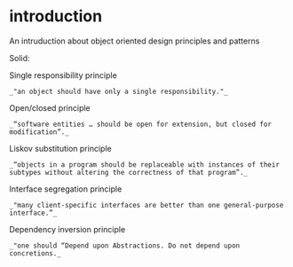 introduction
============

An intruduction about object oriented design principles and patterns

Solid:

Single responsibility principle

  	_"an object should have only a single responsibility."_
	
Open/closed principle

  	_“software entities … should be open for extension, but closed for modification”._

Liskov substitution principle

  	_“objects in a program should be replaceable with instances of their subtypes without altering the correctness of that program”._

Interface segregation principle

  	_"many client-specific interfaces are better than one general-purpose interface.”_

Dependency inversion principle

  	_"one should “Depend upon Abstractions. Do not depend upon concretions._
